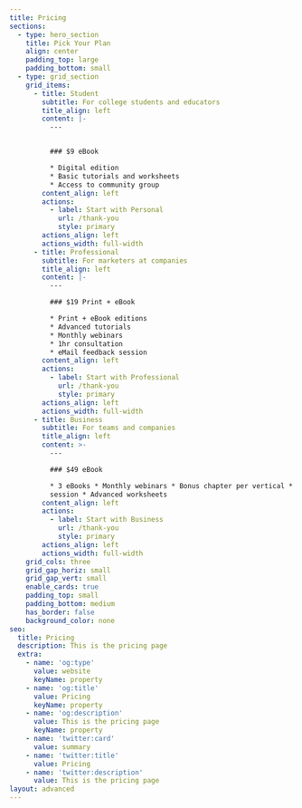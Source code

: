 ```yaml
---
title: Pricing
sections:
  - type: hero_section
    title: Pick Your Plan
    align: center
    padding_top: large
    padding_bottom: small
  - type: grid_section
    grid_items:
      - title: Student
        subtitle: For college students and educators
        title_align: left
        content: |-
          ---


          ### $9 eBook

          * Digital edition
          * Basic tutorials and worksheets
          * Access to community group
        content_align: left
        actions:
          - label: Start with Personal
            url: /thank-you
            style: primary
        actions_align: left
        actions_width: full-width
      - title: Professional
        subtitle: For marketers at companies
        title_align: left
        content: |-
          ---

          ### $19 Print + eBook

          * Print + eBook editions
          * Advanced tutorials
          * Monthly webinars
          * 1hr consultation
          * eMail feedback session
        content_align: left
        actions:
          - label: Start with Professional
            url: /thank-you
            style: primary
        actions_align: left
        actions_width: full-width
      - title: Business
        subtitle: For teams and companies
        title_align: left
        content: >-
          ---

          ### $49 eBook

          * 3 eBooks * Monthly webinars * Bonus chapter per vertical * Live Q&A
          session * Advanced worksheets
        content_align: left
        actions:
          - label: Start with Business
            url: /thank-you
            style: primary
        actions_align: left
        actions_width: full-width
    grid_cols: three
    grid_gap_horiz: small
    grid_gap_vert: small
    enable_cards: true
    padding_top: small
    padding_bottom: medium
    has_border: false
    background_color: none
seo:
  title: Pricing
  description: This is the pricing page
  extra:
    - name: 'og:type'
      value: website
      keyName: property
    - name: 'og:title'
      value: Pricing
      keyName: property
    - name: 'og:description'
      value: This is the pricing page
      keyName: property
    - name: 'twitter:card'
      value: summary
    - name: 'twitter:title'
      value: Pricing
    - name: 'twitter:description'
      value: This is the pricing page
layout: advanced
---
```

